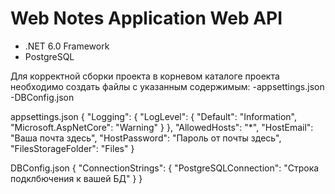 # Web Notes Application Web API

+ .NET 6.0 Framework <br />
+ PostgreSQL

Для корректной сборки проекта в корневом каталоге проекта необходимо создать файлы с указанным содержимым:
-appsettings.json
-DBConfig.json

appsettings.json
{
  "Logging": {
    "LogLevel": {
      "Default": "Information",
      "Microsoft.AspNetCore": "Warning"
    }
  },
  "AllowedHosts": "*",
  "HostEmail": "Ваша почта здесь",
  "HostPassword": "Пароль от почты здесь",
  "FilesStorageFolder":  "Files"
}

DBConfig.json
{
  "ConnectionStrings": {
    "PostgreSQLConnection": "Строка подклбючения к вашей БД"
  }
}
